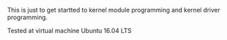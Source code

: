 This is just to get startted to kernel module programming and kernel driver programming.

Tested at virtual machine Ubuntu 16.04 LTS
